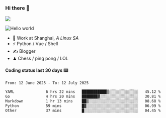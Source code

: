 ### Hi there 👋
![](https://komarev.com/ghpvc/?username=Xuhandsome)


<img src="https://github-readme-stats.vercel.app/api?username=XuHandsome&show_icons=true&theme=merko" alt="Hello world">

<br/>

- 🍻  Work at Shanghai, _A Linux SA_
- ⚡  Python / Vue / Shell
- ✍️  Blogger
- ♟  Chess / ping pong / LOL

#### Coding status last 30 days ⌨️

<!--START_SECTION:waka-->

```txt
From: 12 June 2025 - To: 12 July 2025

YAML              6 hrs 22 mins   ███████████▒░░░░░░░░░░░░░   45.12 %
Go                4 hrs 20 mins   ███████▓░░░░░░░░░░░░░░░░░   30.81 %
Markdown          1 hr 13 mins    ██▒░░░░░░░░░░░░░░░░░░░░░░   08.68 %
Python            59 mins         █▓░░░░░░░░░░░░░░░░░░░░░░░   06.99 %
Other             37 mins         █░░░░░░░░░░░░░░░░░░░░░░░░   04.45 %
```

<!--END_SECTION:waka-->
